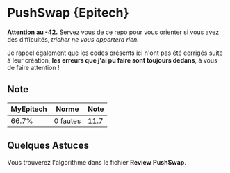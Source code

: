 # PushSwap {Epitech}

**Attention au -42.** Servez vous de ce repo pour vous orienter si vous avez des difficultés, *tricher ne vous apportera rien.*

Je rappel également que les codes présents ici n'ont pas été corrigés suite à leur création, **les erreurs que j'ai pu faire sont toujours dedans**, à vous de faire attention !

## Note

| MyEpitech | Norme | Note |
|--|--|--|
| 66.7% | 0 fautes | 11.7 |

## Quelques Astuces

Vous trouverez l'algorithme dans le fichier **Review PushSwap**.